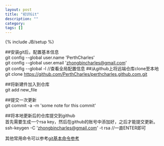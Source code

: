 ```yaml
---
layout: post
title: "初识Git"
description: ""
category: 
tags: []
---
```

{% include JB/setup %}

##安装git后，配置基本信息  
	git config --global user.name 'PerthCharles'  
	git config --global user.email 'zhongbincharles@gmail.com'  
	git config --global -l //查看全局配置信息
##从github上将远端仓库clone至本地  
	git clone https://github.com/PerthCharles/perthcharles.github.com.git  

##将新建件加入到仓库  
	git add new_file  

##提交一次更新  
	git commit -a -m 'some note for this commit'  

##将本地更新后的仓库提交到github  
首先需要生成一个rsa key，然后在github的账号中添加好，之后才能提交更新。  
	ssh-keygen -C 'zhongbincharles@gmail.com' -t rsa  //一直ENTER即可  


其他常用命令可以参考[git基本命令参考](http://gitref.org/basic/)  


